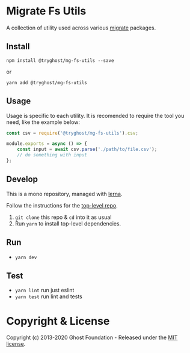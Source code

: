 # Migrate Fs Utils

A collection of utility used across various [migrate](https://github.com/TryGhost/migrate) packages.

## Install

`npm install @tryghost/mg-fs-utils --save`

or

`yarn add @tryghost/mg-fs-utils`

## Usage

Usage is specific to each utility. It is recomended to require the tool you need, like the example below:

```js
const csv = require('@tryghost/mg-fs-utils').csv;

module.exports = async () => {
    const input = await csv.parse('./path/to/file.csv');
    // do something with input
};
```

## Develop

This is a mono repository, managed with [lerna](https://lerna.js.org/).

Follow the instructions for the [top-level repo](https://github.com/TryGhost/migrate).
1. `git clone` this repo & `cd` into it as usual
2. Run `yarn` to install top-level dependencies.

## Run

- `yarn dev`

## Test

- `yarn lint` run just eslint
- `yarn test` run lint and tests

# Copyright & License

Copyright (c) 2013-2020 Ghost Foundation - Released under the [MIT license](https://github.com/TryGhost/migrate/blob/master/packages/mg-fs-utils/LICENSE).
